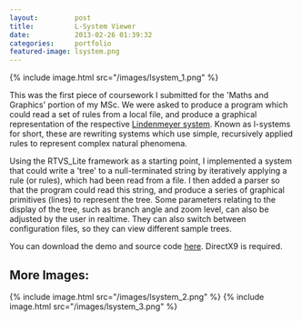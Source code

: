 ```yaml
---
layout:         post
title:          L-System Viewer
date:           2013-02-26 01:39:32
categories:     portfolio
featured-image: lsystem.png
---
```

{% include image.html src="/images/lsystem_1.png" %}

This was the first piece of coursework I submitted for the 'Maths and Graphics' portion of my MSc. We were asked to produce a program which could read a set of rules from a local file, and produce a graphical representation of the respective [Lindenmeyer system](https://en.wikipedia.org/wiki/L-system). Known as l-systems for short, these are rewriting systems which use simple, recursively applied rules to represent complex natural phenomena.

Using the RTVS_Lite framework as a starting point, I implemented a system that could write a 'tree' to a null-terminated string by iteratively applying a rule (or rules), which had been read from a file. I then added a parser so that the program could read this string, and produce a series of graphical primitives (lines) to represent the tree. Some parameters relating to the display of the tree, such as branch angle and zoom level, can also be adjusted by the user in realtime. They can also switch between configuration files, so they can view different sample trees.

You can download the demo and source code [here](/download/lsystem.zip). DirectX9 is required.

## More Images:
{% include image.html src="/images/lsystem_2.png" %}
{% include image.html src="/images/lsystem_3.png" %}
